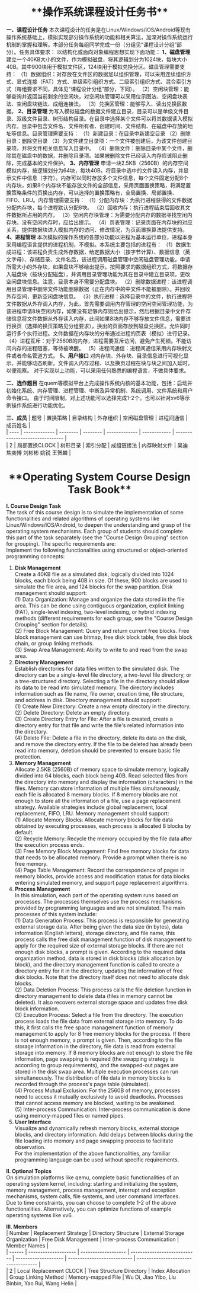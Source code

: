 <center><h1>**操作系统课程设计任务书**</h1></center>  

**一、课程设计任务**
	本次课程设计的任务是在Linux/Windows/iOS/Android等现有操作系统基础上，模拟实现部分操作系统的功能和相关算法，加深对操作系统运行机制的掌握和理解。本部分任务每组同学完成一份（分组见“课程设计分组”部分）。任务具体要求：
以结构化或面向对象编程思想实现下面功能：
**1、磁盘管理**
建立一个40KB大小的文件，作为模拟磁盘，将其逻辑划分为1024块，每块大小40B。其中900块用于模拟文件区，124块用于模拟兑换分区。磁盘管理需要支持：
（1）数据组织：对存放在文件区的数据加以组织管理，可以采用连续组织方式、显式连接（FAT）方式、单级索引组织方式、二级索引组织方式、混合索引方式（每组要求不同，具体见“课程设计分组”部分，下同）。
（2）空闲块管理：能够查询并返回当前剩余的空闲块，对空闲块管理可以采用位示图法、空闲盘块表法、空闲盘块链法、成组连接法。
（3）兑换区管理：能够写入、读出兑换区数据。
**2、目录管理**
为写入模拟磁盘的数据文件建立目录，目录可以是单级文件目录、双级文件目录、树形结构目录。在目录中选择某个文件可以将其数据读入模拟内存。目录中包含文件名、文件所有者、创建时间、文件结构、在磁盘中存放的地址等信息。目录管理需要支持：
（1）新建目录：在目录中新建空目录
（2）删除目录：删除空目录
（3）为文件建立目录项：一个文件被创建后，为该文件创建目录项，并将文件相关信息写入目录中。
（4）删除文件：删除目录中某个文件，删除其在磁盘中的数据，并删除目录项。如果被删除文件已经读入内存应该阻止删除，完成基本的文件保护。
**3、内存管理**
申请一块2.5KB（2560B）的内存空间模拟内存，按逻辑划分为64块，每块40B。将目录中选中的文件读入内存，并显示文件中信息（字符）。内存可以同时存放多个文件信息，每个文件固定分配8个内存块，如果8个内存块不能存放文件的全部信息，采用页面置换策略，将满足置换策略条件的页换出内存，可以选择的置换策略有，全局置换、局部置换、FIFO、LRU。内存管理需要支持：
（1）分配内存块：为执行进程获得的文件数据分配内存块，每个进程默认分配8块。
（2）回收内存：执行进程结束后回收其文件数据所占用的内存。
（3）空闲内存块管理：为需要分配内存的数据寻找空闲内存块。没有空闲内存时，应给出提示。
（4）页表管理：记录页面在内存块的对应关系，提供数据块进入模拟内存的访问、修改情况，为页面置换算法提供支持。
**4、进程管理**
本次模拟的操作系统的各部分功能以进程为基本运行单位，进程本身采用编程语言提供的进程机制，不模拟。本系统主要包括的进程有：
（1）数据生成进程：该进程负责生成外存数据，给定数据大小（按字节计算）、数据信息（英文字母）、存储目录、文件名后，该进程调用磁盘管理中空闲磁盘管理功能，申请所需大小的外存块，如果盘块不够给出提示。按照要求的数据组织方式，将数据存入磁盘块（按块分配磁盘），并调用目录管理功能为其在目录中建立目录项，更改空闲盘块信息。注意，目录本身不需要分配盘块。
（2）删除数据进程：该进程调用目录管理中删除文件功能删除数据（正在内存中的中文件不能被删除）。并回收外存空间，更新空闲盘块信息。
（3）执行进程：选择目录中的文件，执行进程将文件数据从外存调入内存，为此，首先需要调用内存管理的空闲空间管理功能，为该进程申请8块空闲内存，如果没有足够内存则给出提示，然后根据目录中文件存储信息将文件数据从外存读入内存，此间如果8块内存不够存放文件信息，需要进行换页（选择的换页策略见分组要求），换出的页面存放到磁盘兑换区。允许同时运行多个执行进程。文件数据在内存块的分布通过进程的页表（模拟）进行记录。
（4）进程互斥：对于2560B的内存，进程需要互斥访问，避免产生死锁。不能访问内存的进程阻塞，等待被唤醒。
（5）进程间通信：进程间通信采用内存映射文件或者命名管道方式。
**5、用户接口**
对内存块、外存块、目录信息进行可视化显示，并能够动态刷新。文件调入内存过程、以及换页过程在块与块之间加入延时，以便观察。
对于实现以上功能，可以采用任何熟悉的编程语言，不做具体要求。

**二、选作题目**
在quem等模拟平台上完成操作系统内核的基本功能，包括：启动并初始化系统、内存管理、进程管理、中断及异常机制、系统调用、文件系统和用户命令接口。
由于时间限制，对上述功能可以选择完成1-2个。也可以针对xv6等示例操作系统进行功能优化。

**三、成员**
| 题号 | 置换策略      | 目录结构 | 外存组织 | 空闲磁盘管理 | 进程间通信   | 成员姓名                     |  
| ---- | ------------- | -------- | -------- | ------------- | ------------ | ------------------------------- |  
| 2    | 局部置换CLOCK | 树形目录 | 索引分配 | 成组链接法   | 内存映射文件 | 吴迪 焦奕博 刘彬彬 姚锐 王贺麟 |  


<center><h1>**Operating System Course Design Task Book**</h1></center>

**I. Course Design Task**  
The task of this course design is to simulate the implementation of some functionalities and related algorithms of operating systems like Linux/Windows/iOS/Android, to deepen the understanding and grasp of the operating system mechanisms. Each group of students should complete this part of the task separately (see the "Course Design Grouping" section for grouping). The specific requirements are:  
Implement the following functionalities using structured or object-oriented programming concepts:  
1. **Disk Management**  
Create a 40KB file as a simulated disk, logically divided into 1024 blocks, each block being 40B in size. Of these, 900 blocks are used to simulate the file area, and 124 blocks for the swap partition. Disk management should support:  
   (1) Data Organization: Manage and organize the data stored in the file area. This can be done using contiguous organization, explicit linking (FAT), single-level indexing, two-level indexing, or hybrid indexing methods (different requirements for each group, see the "Course Design Grouping" section for details).  
   (2) Free Block Management: Query and return current free blocks. Free block management can use bitmap, free disk block table, free disk block chain, or group linking methods.  
   (3) Swap Area Management: Ability to write to and read from the swap area.  
2. **Directory Management**  
Establish directories for data files written to the simulated disk. The directory can be a single-level file directory, a two-level file directory, or a tree-structured directory. Selecting a file in the directory should allow its data to be read into simulated memory. The directory includes information such as file name, file owner, creation time, file structure, and address in disk. Directory management should support:  
   (1) Create New Directory: Create a new empty directory in the directory.  
   (2) Delete Directory: Delete an empty directory.  
   (3) Create Directory Entry for File: After a file is created, create a directory entry for that file and write the file's related information into the directory.  
   (4) Delete File: Delete a file in the directory, delete its data on the disk, and remove the directory entry. If the file to be deleted has already been read into memory, deletion should be prevented to ensure basic file protection.  
3. **Memory Management**  
Allocate 2.5KB (2560B) of memory space to simulate memory, logically divided into 64 blocks, each block being 40B. Read selected files from the directory into memory and display the information (characters) in the files. Memory can store information of multiple files simultaneously, each file is allocated 8 memory blocks. If 8 memory blocks are not enough to store all the information of a file, use a page replacement strategy. Available strategies include global replacement, local replacement, FIFO, LRU. Memory management should support:  
   (1) Allocate Memory Blocks: Allocate memory blocks for file data obtained by executing processes, each process is allocated 8 blocks by default.  
   (2) Recycle Memory: Recycle the memory occupied by the file data after the execution process ends.  
   (3) Free Memory Block Management: Find free memory blocks for data that needs to be allocated memory. Provide a prompt when there is no free memory.  
   (4) Page Table Management: Record the correspondence of pages in memory blocks, provide access and modification status for data blocks entering simulated memory, and support page replacement algorithms.  
4. **Process Management**  
In this simulation, each part of the operating system runs based on processes. The processes themselves use the process mechanisms provided by programming languages and are not simulated. The main processes of this system include:  
   (1) Data Generation Process: This process is responsible for generating external storage data. After being given the data size (in bytes), data information (English letters), storage directory, and file name, this process calls the free disk management function of disk management to apply for the required size of external storage blocks. If there are not enough disk blocks, a prompt is given. According to the required data organization method, data is stored in disk blocks (disk allocation by block), and the directory management function is called to create a directory entry for it in the directory, updating the information of free disk blocks. Note that the directory itself does not need to allocate disk blocks.  
   (2) Data Deletion Process: This process calls the file deletion function in directory management to delete data (files in memory cannot be deleted). It also recovers external storage space and updates free disk block information.  
   (3) Execution Process: Select a file from the directory. The execution process loads the file data from external storage into memory. To do this, it first calls the free space management function of memory management to apply for 8 free memory blocks for the process. If there is not enough memory, a prompt is given. Then, according to the file storage information in the directory, file data is read from external storage into memory. If 8 memory blocks are not enough to store the file information, page swapping is required (the swapping strategy is according to group requirements), and the swapped-out pages are stored in the disk swap area. Multiple execution processes can run simultaneously. The distribution of file data in memory blocks is recorded through the process's page table (simulated).  
   (4) Process Mutual Exclusion: For the 2560B of memory, processes need to access it mutually exclusively to avoid deadlocks. Processes that cannot access memory are blocked, waiting to be awakened.  
   (5) Inter-process Communication: Inter-process communication is done using memory-mapped files or named pipes.  
5. **User Interface**  
Visualize and dynamically refresh memory blocks, external storage blocks, and directory information. Add delays between blocks during the file loading into memory and page swapping process to facilitate observation.  
For the implementation of the above functionalities, any familiar programming language can be used without specific requirements.

**II. Optional Topics**  
On simulation platforms like qemu, complete basic functionalities of an operating system kernel, including: starting and initializing the system, memory management, process management, interrupt and exception mechanisms, system calls, file systems, and user command interfaces.  
Due to time constraints, you can choose to complete 1-2 of the above functionalities. Alternatively, you can optimize functions of example operating systems like xv6.

**III. Members**  
| Number | Replacement Strategy | Directory Structure | External Storage Organization | Free Disk Management | Inter-process Communication | Member Names                      |  
| ------ | -------------------- | ------------------- | ---------------------------- | -------------------- | --------------------------- | ------------------------------------ |  
| 2      | Local Replacement CLOCK | Tree Structure Directory | Index Allocation | Group Linking Method | Memory-mapped File | Wu Di, Jiao Yibo, Liu Binbin, Yao Rui, Wang Helin |
